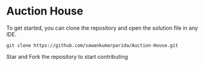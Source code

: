 # Auction House
To get started, you can clone the repository and open the solution file in any IDE.
```
git clone https://github.com/sawankumarparida/Auction-House.git
```
Star and Fork the repository to start contributing
